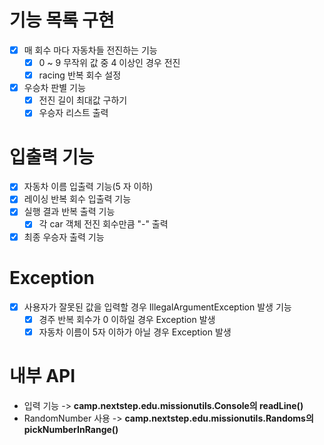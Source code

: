 # 기능 목록 구현
- [X] 매 회수 마다 자동차들 전진하는 기능
  - [X] 0 ~ 9 무작위 값 중 4 이상인 경우 전진
  - [X] racing 반복 회수 설정
- [X] 우승차 판별 기능
  - [X] 전진 길이 최대값 구하기
  - [X] 우승자 리스트 출력

# 입출력 기능
- [X] 자동차 이름 입출력 기능(5 자 이하)
- [X] 레이싱 반복 회수 입출력 기능
- [X] 실행 결과 반복 출력 기능
  - [X] 각 car 객체 전진 회수만큼 "-" 출력
- [X] 최종 우승자 출력 기능

# Exception
- [x] 사용자가 잘못된 값을 입력할 경우 IllegalArgumentException 발생 기능
  - [x] 경주 반복 회수가 0 이하일 경우 Exception 발생
  - [X] 자동차 이름이 5자 이하가 아닐 경우 Exception 발생

# 내부 API
  - 입력 기능 -> **camp.nextstep.edu.missionutils.Console의 readLine()**
  - RandomNumber 사용 -> **camp.nextstep.edu.missionutils.Randoms의 pickNumberInRange()**